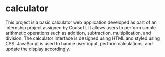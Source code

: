# calculator
This project is a basic calculator web application developed as part of an internship project assigned by Codsoft. It allows users to perform simple arithmetic operations such as addition, subtraction, multiplication, and division. The calculator interface is designed using HTML and styled using CSS. JavaScript is used to handle user input, perform calculations, and update the display accordingly.
